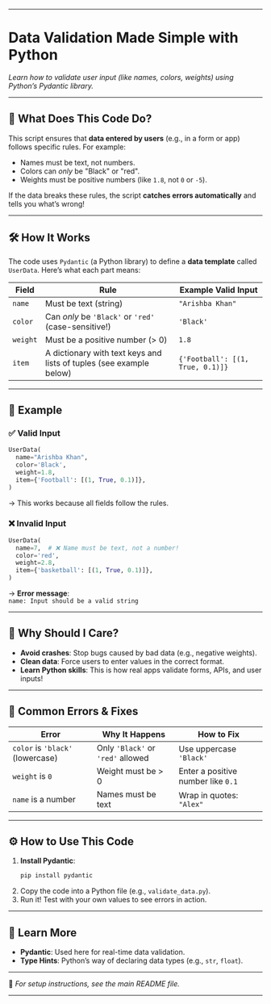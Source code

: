 
---

#  **Data Validation Made Simple with Python**  
*Learn how to validate user input (like names, colors, weights) using Python’s Pydantic library.*

---

## 🚀 **What Does This Code Do?**  
This script ensures that **data entered by users** (e.g., in a form or app) follows specific rules. For example:  
- Names must be text, not numbers.  
- Colors can *only* be "Black" or "red".  
- Weights must be positive numbers (like `1.8`, not `0` or `-5`).  

If the data breaks these rules, the script **catches errors automatically** and tells you what’s wrong!

---

## 🛠️ **How It Works**  
The code uses `Pydantic` (a Python library) to define a **data template** called `UserData`. Here’s what each part means:  

| Field    | Rule                                                                 | Example Valid Input         |  
|----------|----------------------------------------------------------------------|------------------------------|  
| `name`   | Must be text (string)                                               | `"Arishba Khan"`             |  
| `color`  | Can *only* be `'Black'` or `'red'` (case-sensitive!)                | `'Black'`                    |  
| `weight` | Must be a positive number (> 0)                                     | `1.8`                        |  
| `item`   | A dictionary with text keys and lists of tuples (see example below) | `{'Football': [(1, True, 0.1)]}` |  

---

## 📝 **Example**  
### ✅ **Valid Input**  
```python  
UserData(  
  name="Arishba Khan",  
  color='Black',  
  weight=1.8,  
  item={'Football': [(1, True, 0.1)]},  
)  
```  
→ This works because all fields follow the rules.  

### ❌ **Invalid Input**  
```python  
UserData(  
  name=7,  # ❌ Name must be text, not a number!  
  color='red',  
  weight=2.8,  
  item={'basketball': [(1, True, 0.1)]},  
)  
```  
→ **Error message**:  
`name: Input should be a valid string`  

---

## 🤔 **Why Should I Care?**  
- **Avoid crashes**: Stop bugs caused by bad data (e.g., negative weights).  
- **Clean data**: Force users to enter values in the correct format.  
- **Learn Python skills**: This is how real apps validate forms, APIs, and user inputs!  

---

## 🛑 **Common Errors & Fixes**  
| Error                          | Why It Happens                     | How to Fix                          |  
|--------------------------------|------------------------------------|-------------------------------------|  
| `color` is `'black'` (lowercase) | Only `'Black'` or `'red'` allowed  | Use uppercase `'Black'`            |  
| `weight` is `0`                | Weight must be > 0                | Enter a positive number like `0.1` |  
| `name` is a number             | Names must be text                | Wrap in quotes: `"Alex"`           |  

---

## ⚙️ **How to Use This Code**  
1. **Install Pydantic**:  
   ```bash  
   pip install pydantic  
   ```  
2. Copy the code into a Python file (e.g., `validate_data.py`).  
3. Run it! Test with your own values to see errors in action.  

---

## 🧠 **Learn More**  
- **Pydantic**: Used here for real-time data validation.  
- **Type Hints**: Python’s way of declaring data types (e.g., `str`, `float`).  

---

🔧 *For setup instructions, see the main README file.*  

--- 
